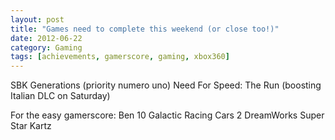 ```yaml
---
layout: post
title: "Games need to complete this weekend (or close too!)"
date: 2012-06-22
category: Gaming
tags: [achievements, gamerscore, gaming, xbox360]
---
```


SBK Generations (priority numero uno)
Need For Speed: The Run (boosting Italian DLC on Saturday)

For the easy gamerscore:
Ben 10 Galactic Racing
Cars 2
DreamWorks Super Star Kartz